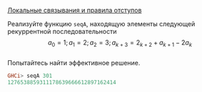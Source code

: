 [Локальные связывания и правила отступов](https://stepik.org/lesson/8414/step/6)
  
Реализуйте функцию `seqA`, находящую элементы следующей рекуррентной последовательности  
$$a_0=1; a_1=2; a_2=3; a_{k+3}=2_{k+2}+a_{k+1}-2a_k$$  
Попытайтесь найти эффективное решение.  
```haskell
GHCi> seqA 301
1276538859311178639666612897162414
```  

